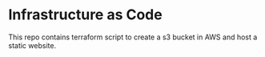 # Infrastructure as Code

This repo contains terraform script to create a s3 bucket in AWS
and host a static website.

